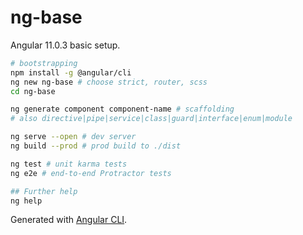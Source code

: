 # ng-base

Angular 11.0.3 basic setup.

```bash
# bootstrapping
npm install -g @angular/cli
ng new ng-base # choose strict, router, scss
cd ng-base

ng generate component component-name # scaffolding
# also directive|pipe|service|class|guard|interface|enum|module

ng serve --open # dev server
ng build --prod # prod build to ./dist

ng test # unit karma tests
ng e2e # end-to-end Protractor tests

## Further help
ng help
```

Generated with [Angular CLI](https://github.com/angular/angular-cli).
